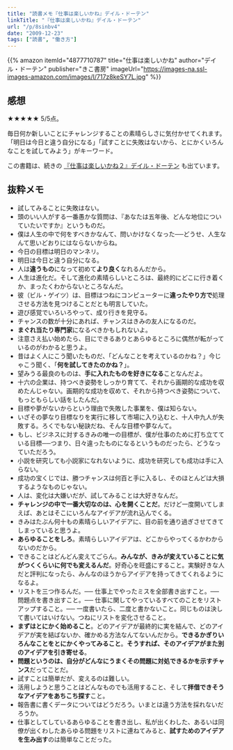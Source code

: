 ```yaml
---
title: "読書メモ『仕事は楽しいかね』デイル・ドーテン"
linkTitle: "『仕事は楽しいかね』デイル・ドーテン"
url: "/p/8sinbv4"
date: "2009-12-23"
tags: ["読書", "働き方"]
---
```


{{% amazon
  itemId="4877710787"
  title="仕事は楽しいかね"
  author="デイル・ドーテン"
  publisher="きこ書房"
  imageUrl="https://images-na.ssl-images-amazon.com/images/I/717z8keSY7L.jpg"
%}}

感想
----

★★★★★ 5/5点。

毎日何か新しいことにチャレンジすることの素晴らしさに気付かせてくれます。
「明日は今日と違う自分になる」「試すことに失敗はないから、とにかくいろんなことを試してみよう」がキーワード。

この書籍は、続きの [『仕事は楽しいかね２』デイル・ドーテン](/p/8npfate) も出ています。

抜粋メモ
----

- 試してみることに失敗はない。
- 頭のいい人がする一番愚かな質問は、『あなたは五年後、どんな地位についていたいですか』というものだ。
- 僕は人生の中で何をすべきかなんて、問いかけなくなった──どうせ、人生なんて思いどおりにはならないからね。
- 今日の目標は明日のマンネリ。
- 明日は今日と違う自分になる。
- 人は**違うもの**になって初めて**より良く**なれるんだから。
- 人生は進化だ。そして進化の素晴らしいところは、最終的にどこに行き着くか、まったくわからないところなんだ。
- 彼（ビル・ゲイツ）は、目標はつねにコンピューターに**違ったやり方で**処理させる方法を見つけることだとも明言していた。
- 遊び感覚でいろいろやって、成り行きを見守る。
- チャンスの数が十分にあれば、チャンスはきみの友人になるのだ。
- **まぐれ当たり専門家**になるべきかもしれないよ。
- 注意さえ払い始めたら、目にできるありとあらゆるところに偶然が転がっているのがわかると思うよ。
- 昔はよく人にこう聞いたものだ、「どんなことを考えているのかね？」今じゃこう聞く、「**何を試してきたのかね？**」。
- 望みうる最良のものは、**手に入れたものを好きになる**ことなんだよ。
- 十六の企業は、持つべき姿勢をしっかり育てて、それから画期的な成功を収めたんじゃない。画期的な成功を収めて、それから持つべき姿勢について、もっともらしい話をしたんだ。
- 目標や夢がないからという理由で失敗した事業を、僕は知らない。
- いざその夢なり目標なりを実行に移して市場に入り込むと、十人中九人が失敗する。ろくでもない秘訣だね、そんな目標や夢なんて。
- もし、ビジネスに対するきみの唯一の目標が、僕が仕事のために打ち立てている目標──つまり、日々違ったものになるというものだったら、どうなっていただろう。
- 小説を研究しても小説家になれないように、成功を研究しても成功は手に入らない。
- 成功の宝くじでは、勝つチャンスは何百と手に入るし、そのほとんどは大損するようなものじゃない。
- 人は、変化は大嫌いだが、試してみることは大好きなんだ。
- **チャレンジの中で一番大切なのは、心を開くことだ**。だけど一度開いてしまえば、あとはそこにいろんなアイデアが流れ込んでくる。
- きみはたぶん何十もの素晴らしいアイデアに、目の前を通り過ぎさせてきてしまっていると思うよ。
- **あらゆることをしろ**。素晴らしいアイデアは、どこからやってくるかわからないのだから。
- できることはどんどん変えてごらん。**みんなが、きみが変えていることに気がつくくらいに何でも変えるんだ**。好奇心を旺盛にすること。実験好きな人だと評判になったら、みんなのほうからアイデアを持ってきてくれるようになるよ。
- リストを三つ作るんだ。── 仕事上でやったミスを全部書き出すこと。── 問題点を書き出すこと。── 仕事に関してやっているすべてのことをリストアップすること。── 一度書いたら、二度と書かないこと。同じものは決して書いてはいけない。つねにリストを変化させること。
- **まずはとにかく始めること**。どのアイデアが最終的に実を結んで、どのアイデアが実を結ばないか、確かめる方法なんてないんだから。**できるかぎりいろんなことをとにかくやってみること**。**そうすれば、そのアイデアがまた別のアイデアを引き寄せる**。
- **問題というのは、自分がどんなにうまくその問題に対処できるかを示すチャンス**だってことだ。
- 試すことは簡単だが、変えるのは難しい。
- 活用しようと思うことはどんなものでも活用すること、そして**拝借できそうなアイデアをあちこち探す**こと。
- 報告書に書くデータについてはどうだろう。いまとは違う方法を採れないだろうか。
- 仕事としてしているあらゆることを書き出し、私が出くわした、あるいは同僚が出くわしたあらゆる問題をリストに連ねてみると、**試すためのアイデアを生み出す**のは簡単なことだった。

